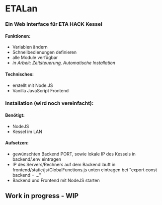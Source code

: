 # ETALan
### Ein Web Interface für ETA HACK Kessel
#### Funktionen:
- Variablen ändern
- Schnellbedienungen definieren
- alle Module verfügbar
- *in Arbeit: Zeitsteuerung, Automatische Installation*

#### Technisches:
- erstellt mit Node.JS
- Vanilla JavaScript Frontend

### Installation (wird noch vereinfacht):
#### Benötigt:
- NodeJS
- Kessel im LAN

#### Aufsetzen:
- gewünschten Backend PORT, sowie lokale IP des Kessels in backend/.env eintragen
- IP des Servers/Rechners auf dem Backend läuft in frontend/static/js/GlobalFunctions.js unten eintragen bei "export const backend = ..."
- Backend und Frontend mit NodeJS starten

## Work in progress - WIP

